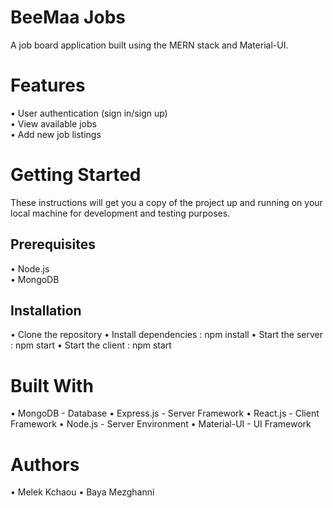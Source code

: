 # BeeMaa Jobs
A job board application built using the MERN stack and Material-UI.

# Features
• User authentication (sign in/sign up)
<br>
• View available jobs
<br>
• Add new job listings

# Getting Started
These instructions will get you a copy of the project up and running on your local machine for development and testing purposes.

<h2> Prerequisites </h2>
• Node.js
<br>
• MongoDB

<h2>Installation</h2>

• Clone the repository
• Install dependencies : npm install
• Start the server : npm start
• Start the client : npm start

# Built With

• MongoDB - Database
• Express.js - Server Framework
• React.js - Client Framework
• Node.js - Server Environment
• Material-UI - UI Framework

# Authors

• Melek Kchaou
• Baya Mezghanni
